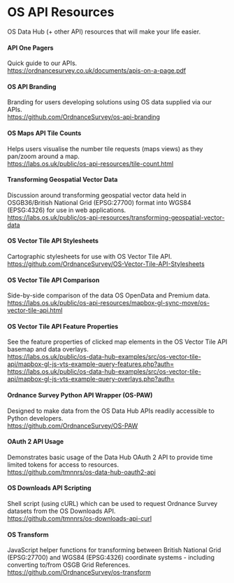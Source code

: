 # OS API Resources

OS Data Hub (+ other API) resources that will make your life easier.

#### API One Pagers
Quick guide to our APIs.
<br>https://ordnancesurvey.co.uk/documents/apis-on-a-page.pdf

#### OS API Branding
Branding for users developing solutions using OS data supplied via our APIs.
<br>https://github.com/OrdnanceSurvey/os-api-branding

#### OS Maps API Tile Counts
Helps users visualise the number tile requests (maps views) as they pan/zoom around a map.
<br>https://labs.os.uk/public/os-api-resources/tile-count.html

#### Transforming Geospatial Vector Data
Discussion around transforming geospatial vector data held in OSGB36/British National Grid (EPSG:27700) format into WGS84 (EPSG:4326) for use in web applications.
<br>https://labs.os.uk/public/os-api-resources/transforming-geospatial-vector-data

#### OS Vector Tile API Stylesheets
Cartographic stylesheets for use with OS Vector Tile API.
<br>https://github.com/OrdnanceSurvey/OS-Vector-Tile-API-Stylesheets

#### OS Vector Tile API Comparison
Side-by-side comparison of the data OS OpenData and Premium data.
<br>https://labs.os.uk/public/os-api-resources/mapbox-gl-sync-move/os-vector-tile-api.html

#### OS Vector Tile API Feature Properties
See the feature properties of clicked map elements in the OS Vector Tile API basemap and data overlays.
<br>https://labs.os.uk/public/os-data-hub-examples/src/os-vector-tile-api/mapbox-gl-js-vts-example-query-features.php?auth=
<br>https://labs.os.uk/public/os-data-hub-examples/src/os-vector-tile-api/mapbox-gl-js-vts-example-query-overlays.php?auth=

#### Ordnance Survey Python API Wrapper (OS-PAW)
Designed to make data from the OS Data Hub APIs readily accessible to Python developers.
<br>https://github.com/OrdnanceSurvey/OS-PAW

#### OAuth 2 API Usage
Demonstrates basic usage of the Data Hub OAuth 2 API to provide time limited tokens for access to resources.
<br>https://github.com/tmnnrs/os-data-hub-oauth2-api

#### OS Downloads API Scripting
Shell script (using cURL) which can be used to request Ordnance Survey datasets from the OS Downloads API.
<br>https://github.com/tmnnrs/os-downloads-api-curl

#### OS Transform
JavaScript helper functions for transforming between British National Grid (EPSG:27700) and WGS84 (EPSG:4326) coordinate systems - including converting to/from OSGB Grid References.
<br>https://github.com/OrdnanceSurvey/os-transform
